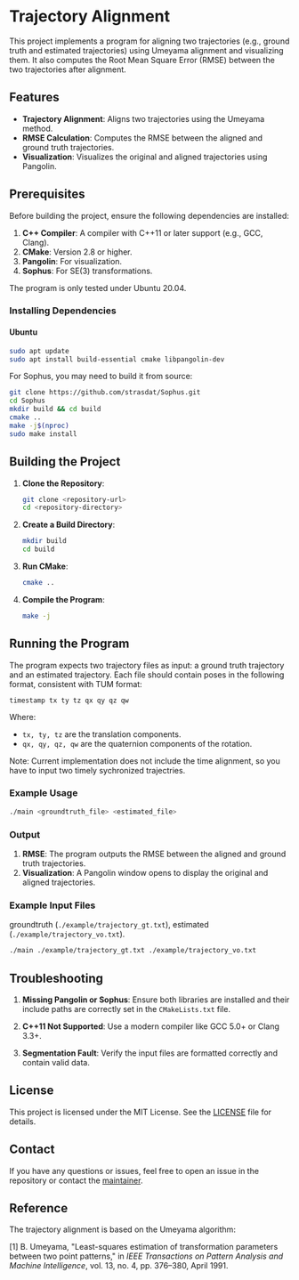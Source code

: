 # Trajectory Alignment

This project implements a program for aligning two trajectories (e.g., ground truth and estimated trajectories) using Umeyama alignment and visualizing them. It also computes the Root Mean Square Error (RMSE) between the two trajectories after alignment.

## Features

- **Trajectory Alignment**: Aligns two trajectories using the Umeyama method.
- **RMSE Calculation**: Computes the RMSE between the aligned and ground truth trajectories.
- **Visualization**: Visualizes the original and aligned trajectories using Pangolin.

## Prerequisites

Before building the project, ensure the following dependencies are installed:

1. **C++ Compiler**: A compiler with C++11 or later support (e.g., GCC, Clang).
2. **CMake**: Version 2.8 or higher.
3. **Pangolin**: For visualization.
4. **Sophus**: For SE(3) transformations.

The program is only tested under Ubuntu 20.04.

### Installing Dependencies

#### Ubuntu
```bash
sudo apt update
sudo apt install build-essential cmake libpangolin-dev
```

For Sophus, you may need to build it from source:
```bash
git clone https://github.com/strasdat/Sophus.git
cd Sophus
mkdir build && cd build
cmake ..
make -j$(nproc)
sudo make install
```

## Building the Project

1. **Clone the Repository**:
   ```bash
   git clone <repository-url>
   cd <repository-directory>
   ```

2. **Create a Build Directory**:
   ```bash
   mkdir build
   cd build
   ```

3. **Run CMake**:
   ```bash
   cmake ..
   ```

4. **Compile the Program**:
   ```bash
   make -j
   ```

## Running the Program

The program expects two trajectory files as input: a ground truth trajectory and an estimated trajectory. Each file should contain poses in the following format, consistent with TUM format:

```
timestamp tx ty tz qx qy qz qw
```

Where:
- `tx, ty, tz` are the translation components.
- `qx, qy, qz, qw` are the quaternion components of the rotation.

Note:
Current implementation does not include the time alignment, so you have to input two timely sychronized trajectries.

### Example Usage

```bash
./main <groundtruth_file> <estimated_file>
```

### Output

1. **RMSE**: The program outputs the RMSE between the aligned and ground truth trajectories.
2. **Visualization**: A Pangolin window opens to display the original and aligned trajectories.

### Example Input Files

groundtruth (`./example/trajectory_gt.txt`), estimated (`./example/trajectory_vo.txt`).

```bash
./main ./example/trajectory_gt.txt ./example/trajectory_vo.txt
```

## Troubleshooting

1. **Missing Pangolin or Sophus**:
   Ensure both libraries are installed and their include paths are correctly set in the `CMakeLists.txt` file.

2. **C++11 Not Supported**:
   Use a modern compiler like GCC 5.0+ or Clang 3.3+.

3. **Segmentation Fault**:
   Verify the input files are formatted correctly and contain valid data.

## License

This project is licensed under the MIT License. See the [LICENSE](LICENSE) file for details.

## Contact

If you have any questions or issues, feel free to open an issue in the repository or contact the [maintainer](jyubt@connect.ust.hk).

## Reference

The trajectory alignment is based on the Umeyama algorithm:

[1] B. Umeyama, "Least-squares estimation of transformation parameters between two point patterns," in *IEEE Transactions on Pattern Analysis and Machine Intelligence*, vol. 13, no. 4, pp. 376–380, April 1991.  